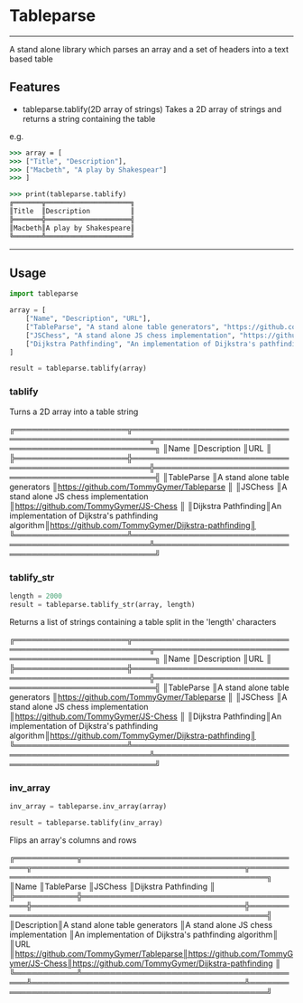 # Tableparse
---
A stand alone library which parses an array and a set of headers into a text based table

## Features

- tableparse.tablify(2D array of strings)
Takes a 2D array of strings and returns a string containing the table

e.g.
```bat
>>> array = [
>>> ["Title", "Description"],
>>> ["Macbeth", "A play by Shakespear"]
>>> ]

>>> print(tableparse.tablify)
╔═══════╦═════════════════════╗
║Title  ║Description          ║
╠═══════╬═════════════════════╣
║Macbeth║A play by Shakespeare║
╚═══════╩═════════════════════╝
```

---

## Usage

```py
import tableparse

array = [
    ["Name", "Description", "URL"],
    ["TableParse", "A stand alone table generators", "https://github.com/TommyGymer/Tableparse"],
    ["JSChess", "A stand alone JS chess implementation", "https://github.com/TommyGymer/JS-Chess"],
    ["Dijkstra Pathfinding", "An implementation of Dijkstra's pathfinding algorithm", "https://github.com/TommyGymer/Dijkstra-pathfinding"]
]

result = tableparse.tablify(array)
```

### tablify

Turns a 2D array into a table string

╔════════════════════╦═════════════════════════════════════════════════════╦══════════════════════════════════════════════════╗
║Name                ║Description                                          ║URL                                               ║
╠════════════════════╬═════════════════════════════════════════════════════╬══════════════════════════════════════════════════╣
║TableParse          ║A stand alone table generators                       ║https://github.com/TommyGymer/Tableparse          ║
║JSChess             ║A stand alone JS chess implementation                ║https://github.com/TommyGymer/JS-Chess            ║
║Dijkstra Pathfinding║An implementation of Dijkstra's pathfinding algorithm║https://github.com/TommyGymer/Dijkstra-pathfinding║
╚════════════════════╩═════════════════════════════════════════════════════╩══════════════════════════════════════════════════╝

### tablify_str

```py
length = 2000
result = tableparse.tablify_str(array, length)
```

Returns a list of strings containing a table split in the 'length' characters

╔════════════════════╦═════════════════════════════════════════════════════╦══════════════════════════════════════════════════╗
║Name                ║Description                                          ║URL                                               ║
╠════════════════════╬═════════════════════════════════════════════════════╬══════════════════════════════════════════════════╣
║TableParse          ║A stand alone table generators                       ║https://github.com/TommyGymer/Tableparse          ║
║JSChess             ║A stand alone JS chess implementation                ║https://github.com/TommyGymer/JS-Chess            ║
║Dijkstra Pathfinding║An implementation of Dijkstra's pathfinding algorithm║https://github.com/TommyGymer/Dijkstra-pathfinding║
╚════════════════════╩═════════════════════════════════════════════════════╩══════════════════════════════════════════════════╝

### inv_array

```py
inv_array = tableparse.inv_array(array)

result = tableparse.tablify(inv_array)
```

Flips an array's columns and rows

╔═══════════╦════════════════════════════════════════╦══════════════════════════════════════╦═════════════════════════════════════════════════════╗
║Name       ║TableParse                              ║JSChess                               ║Dijkstra Pathfinding                                 ║
╠═══════════╬════════════════════════════════════════╬══════════════════════════════════════╬═════════════════════════════════════════════════════╣
║Description║A stand alone table generators          ║A stand alone JS chess implementation ║An implementation of Dijkstra's pathfinding algorithm║
║URL        ║https://github.com/TommyGymer/Tableparse║https://github.com/TommyGymer/JS-Chess║https://github.com/TommyGymer/Dijkstra-pathfinding   ║
╚═══════════╩════════════════════════════════════════╩══════════════════════════════════════╩═════════════════════════════════════════════════════╝